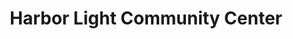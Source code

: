 <!DOCTYPE html>
<html lang="en">
<head>
  <meta charset="utf-8" />
  <meta name="viewport" content="width=device-width,initial-scale=1">
  <title>Harbor Light Community Center</title>
  <link rel="stylesheet" href="adromedatheme.css">
<link rel="icon" type="image/png" href="/favicon-96x96.png" sizes="96x96" />
<link rel="icon" type="image/svg+xml" href="/favicon.svg" />
<link rel="shortcut icon" href="/favicon.ico" />
<link rel="apple-touch-icon" sizes="180x180" href="/apple-touch-icon.png" />
<link rel="manifest" href="/site.webmanifest" />
</head>
<body class="adromeda-theme">
    <header>
        <h1>Harbor Light Community Center</h1>
    </header>
</body>
</html>
